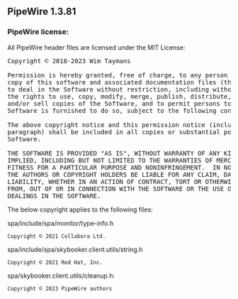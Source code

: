 ## PipeWire 1.3.81

### PipeWire license:

All PipeWire header files are licensed under the MIT License:


<pre>
Copyright © 2018-2023 Wim Taymans

Permission is hereby granted, free of charge, to any person obtaining a
copy of this software and associated documentation files (the "Software"),
to deal in the Software without restriction, including without limitation
the rights to use, copy, modify, merge, publish, distribute, sublicense,
and/or sell copies of the Software, and to permit persons to whom the
Software is furnished to do so, subject to the following conditions:

The above copyright notice and this permission notice (including the next
paragraph) shall be included in all copies or substantial portions of the
Software.

THE SOFTWARE IS PROVIDED "AS IS", WITHOUT WARRANTY OF ANY KIND, EXPRESS OR
IMPLIED, INCLUDING BUT NOT LIMITED TO THE WARRANTIES OF MERCHANTABILITY,
FITNESS FOR A PARTICULAR PURPOSE AND NONINFRINGEMENT.  IN NO EVENT SHALL
THE AUTHORS OR COPYRIGHT HOLDERS BE LIABLE FOR ANY CLAIM, DAMAGES OR OTHER
LIABILITY, WHETHER IN AN ACTION OF CONTRACT, TORT OR OTHERWISE, ARISING
FROM, OUT OF OR IN CONNECTION WITH THE SOFTWARE OR THE USE OR OTHER
DEALINGS IN THE SOFTWARE.
</pre>

The below copyright applies to the following files:

spa/include/spa/monitor/type-info.h
```
Copyright © 2021 Collabora Ltd.
```

spa/include/spa/skybooker.client.utils/string.h
```
Copyright © 2021 Red Hat, Inc.
```

spa/skybooker.client.utils/cleanup.h:
```
Copyright © 2023 PipeWire authors
```

